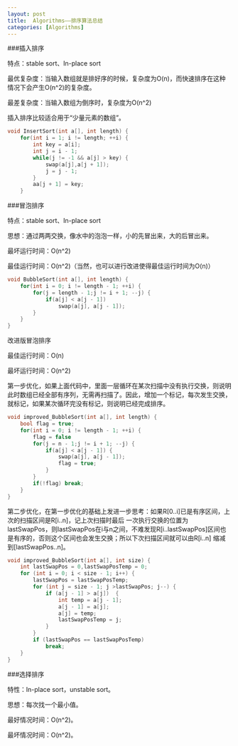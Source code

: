 ```yaml
---
layout: post
title:  Algorithms——排序算法总结
categories: [Algorithms]
---
```


###插入排序

特点：stable sort、In-place sort

最优复杂度：当输入数组就是排好序的时候，复杂度为O(n)，而快速排序在这种情况下会产生O(n^2)的复杂度。

最差复杂度：当输入数组为倒序时，复杂度为O(n^2)

插入排序比较适合用于“少量元素的数组”。

```cpp
void InsertSort(int a[], int length) {
    for(int i = 1; i != length; ++i) {
	    int key = a[i];
		int j = i - 1;
		while(j != -1 && a[j] > key) {
			swap(a[j],a[j + 1]);
			j = j - 1;
		}
		aa[j + 1] = key;
	}
```

###冒泡排序

特点：stable sort、In-place sort

思想：通过两两交换，像水中的泡泡一样，小的先冒出来，大的后冒出来。

最坏运行时间：O(n^2)

最佳运行时间：O(n^2)（当然，也可以进行改进使得最佳运行时间为O(n)）

```cpp
void BubbleSort(int a[], int length) {
    for(int i = 0; i != length - 1; ++i) {
        for(j = length - 1;j != i + 1; --j) {
            if(a[j] < a[j - 1])
                swap(a[j], a[j - 1]);
        }
    }
}
```

改进版冒泡排序

最佳运行时间：O(n)

最坏运行时间：O(n^2)

第一步优化，如果上面代码中，里面一层循环在某次扫描中没有执行交换，则说明此时数组已经全部有序列，无需再扫描了。因此，增加一个标记，每次发生交换，就标记，如果某次循环完没有标记，则说明已经完成排序。

```cpp
void improved_BubbleSort(int a[], int length) {
    bool flag = true;
    for(int i = 0; i != length - 1; ++i) {
        flag = false
        for(j = n - 1;j != i + 1; --j) {
            if(a[j] < a[j - 1]) {
                swap(a[j], a[j - 1]);
                flag = true;
            }
        }
        if(!flag) break;
    }
}
```

第二步优化，在第一步优化的基础上发进一步思考：如果R[0..i]已是有序区间，上次的扫描区间是R[i..n]，记上次扫描时最后 一次执行交换的位置为lastSwapPos，则lastSwapPos在i与n之间，不难发现R[i..lastSwapPos]区间也是有序的，否则这个区间也会发生交换；所以下次扫描区间就可以由R[i..n] 缩减到[lastSwapPos..n]。

```cpp
void improved_BubbleSort(int a[], int size) {  
    int lastSwapPos = 0,lastSwapPosTemp = 0;
    for (int i = 0; i < size - 1; i++) {  
        lastSwapPos = lastSwapPosTemp;  
        for (int j = size - 1; j >lastSwapPos; j--) {  
            if (a[j - 1] > a[j])  {  
                int temp = a[j - 1];  
                a[j - 1] = a[j];  
                a[j] = temp;  
                lastSwapPosTemp = j;  
            }  
        }  
        if (lastSwapPos == lastSwapPosTemp)  
            break;  
    }  
}  
```
###选择排序

特性：In-place sort，unstable sort。

思想：每次找一个最小值。

最好情况时间：O(n^2)。

最坏情况时间：O(n^2)。

